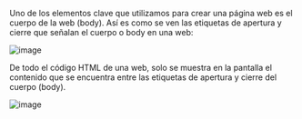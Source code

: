 Uno de los elementos clave que utilizamos para crear una página web es el cuerpo de la web (body). Así es como se ven las etiquetas de apertura y cierre que señalan el cuerpo o body en una web:

![image](https://github.com/Isisgldev/Apuntes-HTML/assets/43893808/e1dd8661-cd8e-4f0e-92f4-b6f47a48f23c)

De todo el código HTML de una web, solo se muestra en la pantalla el contenido que se encuentra entre las etiquetas de apertura y cierre del cuerpo (body).

![image](https://github.com/Isisgldev/Apuntes-HTML/assets/43893808/c58fb085-9fcb-49fd-9472-19088cd1f551)


